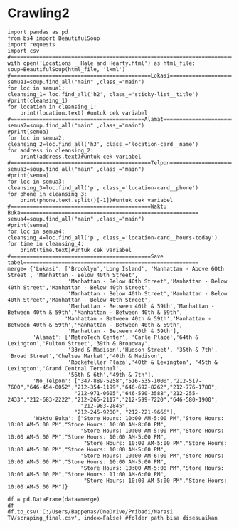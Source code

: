 # Crawling2

    import pandas as pd
    from bs4 import BeautifulSoup
    import requests
    import csv
    #===========================================================================================================
    with open('Locations _ Hale and Hearty.html') as html_file:
    soup=BeautifulSoup(html_file, 'lxml')
    #============================================Lokasi=========================================================    
    semua1=soup.find_all("main" ,class_="main")
    for loc in semua1:
    cleansing_1= loc.find_all('h2', class_='sticky-list__title')
    #print(cleansing_1)
    for location in cleansing_1:
        print(location.text) #untuk cek variabel
    #==========================================Alamat============================================================        
    semua2=soup.find_all("main" ,class_="main")
    #print(semua)
    for loc in semua2:
    cleansing_2=loc.find_all('h3', class_='location-card__name')
    for address in cleansing_2:
        print(address.text)#untuk cek variabel
    #============================================Telpon==========================================================
    semua3=soup.find_all("main" ,class_="main")
    #print(semua)
    for loc in semua3:
    cleansing_3=loc.find_all('p', class_='location-card__phone')
    for phone in cleansing_3:
        print(phone.text.split()[-1])#untuk cek variabel
    #============================================Waktu Buka========================================================    
    semua4=soup.find_all("main" ,class_="main")
    #print(semua)
    for loc in semua4:    
    cleansing_4=loc.find_all('p', class_='location-card__hours-today')
    for time in cleansing_4:
        print(time.text)#untuk cek variabel
    #============================================Save tabel=======================================================        
    merge= {'Lokasi': ['Brooklyn','Long Island', 'Manhattan - Above 60th Street', 'Manhattan - Below 40th Street',
                       'Manhattan - Below 40th Street','Manhattan - Below 40th Street','Manhattan - Below 40th Street', 
                       'Manhattan - Below 40th Street','Manhattan - Below 40th Street','Manhattan - Below 40th Street',
                       'Manhattan - Between 40th & 59th','Manhattan - Between 40th & 59th','Manhattan - Between 40th & 59th',
                      'Manhattan - Between 40th & 59th','Manhattan - Between 40th & 59th','Manhattan - Between 40th & 59th',
                       'Manhattan - Between 40th & 59th'],
            'Alamat': ['MetroTech Center', 'Carle Place','64th & Lexington','Fulton Street','39th & Broadway',
                       '33rd & Madison','Hudson Street', '35th & 7th', 'Broad Street','Chelsea Market','40th & Madison',
                       'Rockefeller Plaza','40th & Lexington', '45th & Lexington','Grand Central Terminal', 
                       '56th & 6th','49th & 7th'],
            'No_Telpon': ["347-889-5258","516-535-1000","212-517-7600","646-454-0052","212-354-1199","646-692-8262","212-776-1780",
                         "212-971-0605","646-590-3588","212-255-2433","212-683-2222","212-265-2117","212-599-7220","646-580-1900",
                           "212-983-2845",
                         "212-245-9200", "212-221-9666"],
            'Waktu_Buka': ["Store Hours: 10:00 AM-5:00 PM","Store Hours: 10:00 AM-5:00 PM","Store Hours: 10:00 AM-8:00 PM",
                           "Store Hours: 10:00 AM-5:00 PM","Store Hours: 10:00 AM-5:00 PM","Store Hours: 10:00 AM-5:00 PM",
                            "Store Hours: 10:00 AM-5:00 PM","Store Hours: 10:00 AM-5:00 PM","Store Hours: 10:00 AM-5:00 PM",
                           "Store Hours: 10:00 AM-6:00 PM","Store Hours: 10:00 AM-5:00 PM","Store Hours: 10:00 AM-5:00 PM",
                           "Store Hours: 10:00 AM-5:00 PM","Store Hours: 10:00 AM-5:00 PM","Store Hours: 11:00 AM-6:00 PM",
                            "Store Hours: 10:00 AM-5:00 PM","Store Hours: 10:00 AM-5:00 PM"]}
   
    df = pd.DataFrame(data=merge)
    df
    df.to_csv('C:/Users/Bappenas/OneDrive/Pribadi/Narasi TV/scraping_final.csv', index=False) #folder path bisa disesuaikan
    
